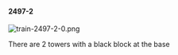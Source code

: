 #### 2497-2
![train-2497-2-0.png](https://github.com/lil-lab/nlvr/raw/master/nlvr/train/images/26/train-2497-2-0.png "train-2497-2-0.png")

There are 2 towers with a black block at the base